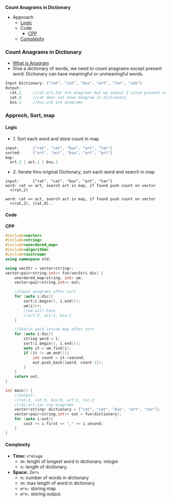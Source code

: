 **Count Anagrams in Dictionary**
- Approach
  - [Logic](#l)
  - Code
    - [CPP](#cpp)
  - [Complexity](#co)


### Count Anagrams in Dictionary
- [What is Anagram](..)
- Give a dictionary of words, we need to count anagrams except present word. Dictionary can have meaningful or unmeaningful words.
```c
Input Dictionary: {"rat", "cat", "bus", "art", "tar", "usb"}
Output:
  rat,2     //rat,art,tar are anagrams but we output 2 since present word is not counted
  cat,0     //cat does not have anagram in dictionary
  bus,1     //bus,usb are anagrams
```

### Approch, Sort, map
<a name=l></a>
#### Logic
- _1._ Sort each word and store count in map
```c
input:      {"rat", "cat", "bus", "art", "tar"}
sorted:     {"art", "act", "bsu", "art", "art"}
map:
  art,3 | act,1 | bsu,1
```
- _2._ Iterate thru original Dictionary, sort each word and search in map
```
input:      {"rat", "cat", "bus", "art", "tar"}
word: rat => art, search art in map, if found push count on vector
  <(rat,2)
  
word: cat => act, search act in map, if found push count on vector
  <(rat,2), (cat,0)..
```

#### Code
<a name=cpp></a>
**CPP**
```cpp
#include<vector>
#include<string>
#include<unordered_map>
#include<algorithm>
#include<iostream>
using namespace std;

using vecStr = vector<string>;
vector<pair<string,int>> fun(vecStr& dic) {
    unordered_map<string, int> um;
    vector<pair<string,int>> out;

    //Count anagrams after sort
    for (auto i:dic){
        sort(i.begin(), i.end());
        um[i]++;
        //um will have
        //art:3, act:1, bsu:1
    }

    //Search word inside map after sort
    for (auto i:dic){
        string word = i;
        sort(i.begin(), i.end());
        auto it = um.find(i);
        if (it != um.end()){
            int count = it->second;
            out.push_back({word, count-1});
        }
    }
    return out;
}

int main() {
    //output:
    //rat:2, cat:0, bus:0, art:2, tar:2
    //rat,art,tar are anagrams
    vector<string> dictionary = {"rat", "cat", "bus", "art", "tar"};
    vector<pair<string,int>> out = fun(dictionary);
    for (auto i:out){
        cout << i.first << "," << i.second;
    }
}
```

<a name=co></a>
#### Complexity
- **Time:** `n*mlogm`
  - m: length of longest word in dictionary. mlogm
  - n: length of dictionary.
- **Space:** 2`m*n`
  - n: number of words in dictionary
  - m: max length of word in dictionary
  - `m*n:` storing map
  - `m*n:` storing output.
